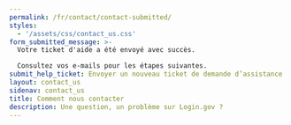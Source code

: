 ```yaml
---
permalink: /fr/contact/contact-submitted/
styles:
  - '/assets/css/contact_us.css'
form_submitted_message: >-
  Votre ticket d'aide a été envoyé avec succès.

  Consultez vos e-mails pour les étapes suivantes.
submit_help_ticket: Envoyer un nouveau ticket de demande d’assistance
layout: contact_us
sidenav: contact_us
title: Comment nous contacter
description: Une question, un problème sur Login.gov ?
---
```

